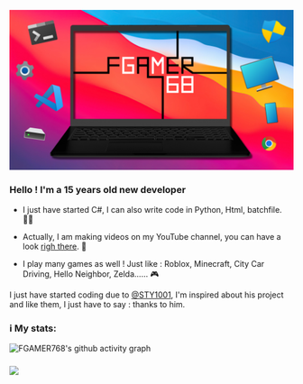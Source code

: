 ![Image](https://github.com/FGAMER768/FGAMER768/blob/main/FG_LOGO_Final_Banner01.png)

### Hello ! I'm a 15 years old new developer

- I just have started C#, I can also write code in Python, Html, batchfile. 👨‍💻

- Actually, I am making videos on my YouTube channel, you can have a look [righ there](https://www.youtube.com/channel/UCLfboIvl8VrNM3n6D9_QdZg). 🎦

- I play many games as well ! Just like : Roblox, Minecraft, City Car Driving, Hello Neighbor, Zelda...... 🎮

I just have started coding due to [@STY1001](https://github.com/STY1001), I'm inspired about his project and like them, I just have to say : thanks to him.

### ℹ️ My stats:
![FGAMER768's github activity graph](https://github-readme-activity-graph.vercel.app/graph?username=FGAMER768&bg_color=000000&color=##00FFFF&line=##00FFFF&point=ffffff&area=true&hide_border=true)

<h3><img align=left src="https://github-readme-stats.vercel.app/api?username=FGAMER768&bg_color=000000&color=##00FFFF&line=##00FFFF&point=ffffff&area=true&hide_border=true)/>

<img align=right src="https://github-readme-stats.vercel.app/api/top-langs?username=FGAMER768&show_icons=true&layout=compact&theme=dark&title_color=2F80ED&text_color=FFFFFF&icon_color=FF0000&bg_color=000000&color=##00FFFF&line=##00FFFF&point=ffffff&area=true"/></h3>





